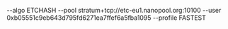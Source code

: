--algo ETCHASH --pool stratum+tcp://etc-eu1.nanopool.org:10100 --user 0xb05551c9eb643d795fd6271ea7ffef6a5fba1095 --profile FASTEST
